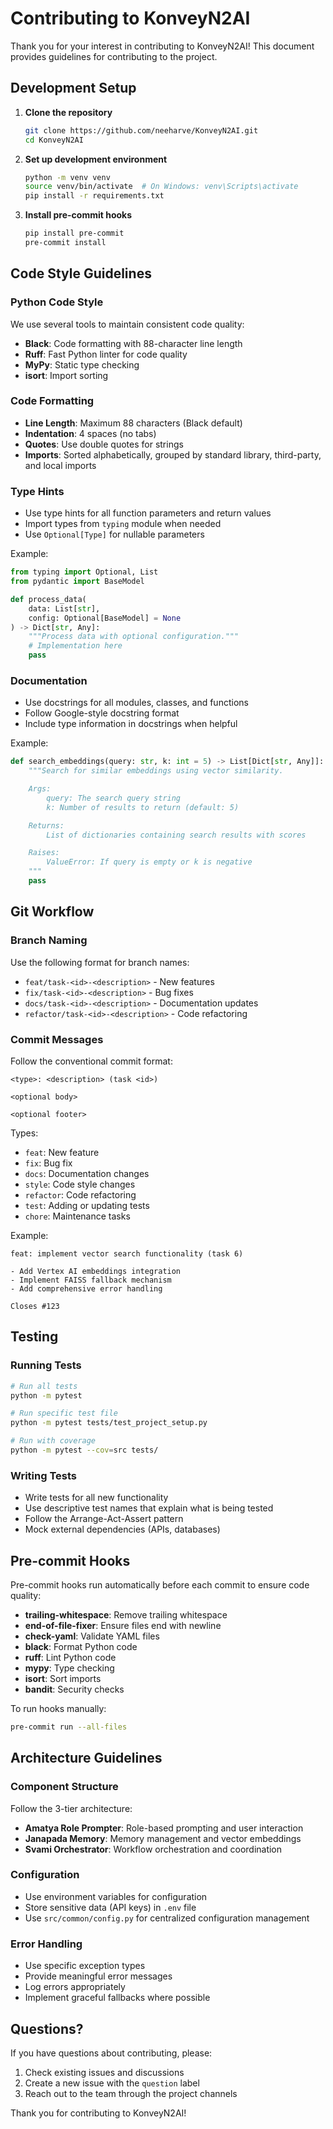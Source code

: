 # Contributing to KonveyN2AI

Thank you for your interest in contributing to KonveyN2AI! This document provides guidelines for contributing to the project.

## Development Setup

1. **Clone the repository**
   ```bash
   git clone https://github.com/neeharve/KonveyN2AI.git
   cd KonveyN2AI
   ```

2. **Set up development environment**
   ```bash
   python -m venv venv
   source venv/bin/activate  # On Windows: venv\Scripts\activate
   pip install -r requirements.txt
   ```

3. **Install pre-commit hooks**
   ```bash
   pip install pre-commit
   pre-commit install
   ```

## Code Style Guidelines

### Python Code Style

We use several tools to maintain consistent code quality:

- **Black**: Code formatting with 88-character line length
- **Ruff**: Fast Python linter for code quality
- **MyPy**: Static type checking
- **isort**: Import sorting

### Code Formatting

- **Line Length**: Maximum 88 characters (Black default)
- **Indentation**: 4 spaces (no tabs)
- **Quotes**: Use double quotes for strings
- **Imports**: Sorted alphabetically, grouped by standard library, third-party, and local imports

### Type Hints

- Use type hints for all function parameters and return values
- Import types from `typing` module when needed
- Use `Optional[Type]` for nullable parameters

Example:
```python
from typing import Optional, List
from pydantic import BaseModel

def process_data(
    data: List[str],
    config: Optional[BaseModel] = None
) -> Dict[str, Any]:
    """Process data with optional configuration."""
    # Implementation here
    pass
```

### Documentation

- Use docstrings for all modules, classes, and functions
- Follow Google-style docstring format
- Include type information in docstrings when helpful

Example:
```python
def search_embeddings(query: str, k: int = 5) -> List[Dict[str, Any]]:
    """Search for similar embeddings using vector similarity.

    Args:
        query: The search query string
        k: Number of results to return (default: 5)

    Returns:
        List of dictionaries containing search results with scores

    Raises:
        ValueError: If query is empty or k is negative
    """
    pass
```

## Git Workflow

### Branch Naming

Use the following format for branch names:
- `feat/task-<id>-<description>` - New features
- `fix/task-<id>-<description>` - Bug fixes
- `docs/task-<id>-<description>` - Documentation updates
- `refactor/task-<id>-<description>` - Code refactoring

### Commit Messages

Follow the conventional commit format:
```
<type>: <description> (task <id>)

<optional body>

<optional footer>
```

Types:
- `feat`: New feature
- `fix`: Bug fix
- `docs`: Documentation changes
- `style`: Code style changes
- `refactor`: Code refactoring
- `test`: Adding or updating tests
- `chore`: Maintenance tasks

Example:
```
feat: implement vector search functionality (task 6)

- Add Vertex AI embeddings integration
- Implement FAISS fallback mechanism
- Add comprehensive error handling

Closes #123
```

## Testing

### Running Tests

```bash
# Run all tests
python -m pytest

# Run specific test file
python -m pytest tests/test_project_setup.py

# Run with coverage
python -m pytest --cov=src tests/
```

### Writing Tests

- Write tests for all new functionality
- Use descriptive test names that explain what is being tested
- Follow the Arrange-Act-Assert pattern
- Mock external dependencies (APIs, databases)

## Pre-commit Hooks

Pre-commit hooks run automatically before each commit to ensure code quality:

- **trailing-whitespace**: Remove trailing whitespace
- **end-of-file-fixer**: Ensure files end with newline
- **check-yaml**: Validate YAML files
- **black**: Format Python code
- **ruff**: Lint Python code
- **mypy**: Type checking
- **isort**: Sort imports
- **bandit**: Security checks

To run hooks manually:
```bash
pre-commit run --all-files
```

## Architecture Guidelines

### Component Structure

Follow the 3-tier architecture:
- **Amatya Role Prompter**: Role-based prompting and user interaction
- **Janapada Memory**: Memory management and vector embeddings
- **Svami Orchestrator**: Workflow orchestration and coordination

### Configuration

- Use environment variables for configuration
- Store sensitive data (API keys) in `.env` file
- Use `src/common/config.py` for centralized configuration management

### Error Handling

- Use specific exception types
- Provide meaningful error messages
- Log errors appropriately
- Implement graceful fallbacks where possible

## Questions?

If you have questions about contributing, please:
1. Check existing issues and discussions
2. Create a new issue with the `question` label
3. Reach out to the team through the project channels

Thank you for contributing to KonveyN2AI!
